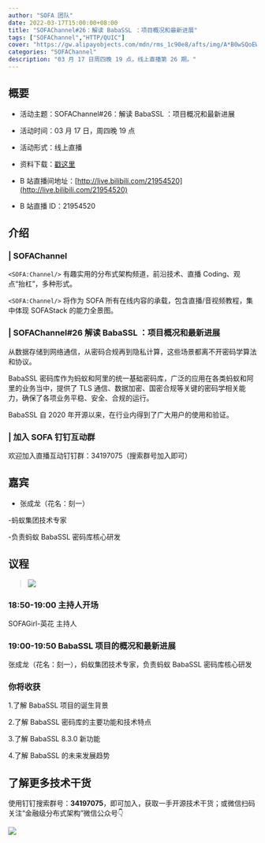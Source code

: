 ```yaml
---
author: "SOFA 团队"
date: 2022-03-17T15:00:00+08:00
title: "SOFAChannel#26：解读 BabaSSL ：项目概况和最新进展"
tags: ["SOFAChannel","HTTP/QUIC"]
cover: "https://gw.alipayobjects.com/mdn/rms_1c90e8/afts/img/A*B0wSQoEW9mAAAAAAAAAAAAAAARQnAQ"
categories: "SOFAChannel"
description: "03 月 17 日周四晚 19 点，线上直播第 26 期。"
---
```


## 概要

- 活动主题：SOFAChannel#26：解读 BabaSSL ：项目概况和最新进展

- 活动时间：03 月 17 日，周四晚 19 点

- 活动形式：线上直播

- 资料下载：[戳这里](https://gw.alipayobjects.com/os/bmw-prod/93b91595-5399-4dcd-9cfc-89345a84ee08.pdf)

- B 站直播间地址：[http://live.bilibili.com/21954520](http://live.bilibili.com/21954520)

- B 站直播 ID：21954520

## 介绍

### | SOFAChannel

`<SOFA:Channel/>` 有趣实用的分布式架构频道，前沿技术、直播 Coding、观点“抬杠”，多种形式。

`<SOFA:Channel/>` 将作为 SOFA 所有在线内容的承载，包含直播/音视频教程，集中体现 SOFAStack 的能力全景图。

### | SOFAChannel#26 解读 BabaSSL ：项目概况和最新进展

从数据存储到网络通信，从密码合规再到隐私计算，这些场景都离不开密码学算法和协议。

BabaSSL 密码库作为蚂蚁和阿里的统一基础密码库，广泛的应用在各类蚂蚁和阿里的业务当中，提供了 TLS 通信、数据加密、国密合规等关键的密码学相关能力，确保了各项业务平稳、安全、合规的运行。

BabaSSL 自 2020 年开源以来，在行业内得到了广大用户的使用和验证。

### | 加入 SOFA 钉钉互动群

欢迎加入直播互动钉钉群：34197075（搜索群号加入即可）

## 嘉宾

- 张成龙（花名：刻一）

-蚂蚁集团技术专家

-负责蚂蚁 BabaSSL 密码库核心研发

## 议程

> ![](https://gw.alipayobjects.com/mdn/rms_1c90e8/afts/img/A*zkUmQ62jM68AAAAAAAAAAAAAARQnAQ)

### 18:50-19:00  主持人开场

SOFAGirl-英花 主持人

### 19:00-19:50 BabaSSL 项目的概况和最新进展

张成龙（花名：刻一），蚂蚁集团技术专家，负责蚂蚁 BabaSSL 密码库核心研发

### 你将收获

1.了解 BabaSSL 项目的诞生背景

2.了解 BabaSSL 密码库的主要功能和技术特点

3.了解 BabaSSL 8.3.0 新功能

4.了解 BabaSSL 的未来发展趋势

## 了解更多技术干货

使用钉钉搜索群号：**34197075**，即可加入，获取一手开源技术干货；或微信扫码关注“金融级分布式架构”微信公众号👇

![](https://gw.alipayobjects.com/mdn/rms_1c90e8/afts/img/A*tvfDQLxTbsgAAAAAAAAAAAAAARQnAQQ)
